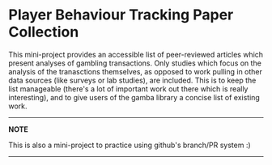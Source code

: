 # Player Behaviour Tracking Paper Collection

This mini-project provides an accessible list of peer-reviewed articles which present analyses of gambling transactions.
Only studies which focus on the analysis of the tranasctions themselves, as opposed to work pulling in other data sources (like surveys or lab studies), are included.
This is to keep the list manageable (there's a lot of important work out there which is really interesting), and to give users of the gamba library a concise list of existing work.



---
**NOTE**

This is also a mini-project to practice using github's branch/PR system :)

---